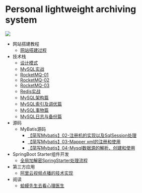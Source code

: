 # Personal lightweight archiving system
<img src="https://ghchart.rshah.org/xbhog" />

* 网站搭建教程
  * [网站搭建过程](/docBlog/网站搭建过程.md)
* 技术栈
  * [设计模式](/docBlog/技术学习/设计模式.md)
  * [MySQL实战](/docBlog/技术学习/MySQL实战/全局锁、表锁以及行锁.md)
  * [RocketMQ-01](/docBlog/技术学习/RocketMQ-01.md)
  * [RocketMQ-02](/docBlog/技术学习/RocketMQ-02.md)
  * [RocketMQ-03](/docBlog/技术学习/RocketMQ-03.md)
  * [Redis实战](/docBlog/技术学习/Redis实战篇.md)
  * [MySQL架构篇](/docBlog/MySQL高级篇/MySQL架构篇.md)
  * [MySQL索引及调优篇](/docBlog/MySQL高级篇/MySQL索引及调优篇.md)
  * [MySQL事物篇](/docBlog/MySQL高级篇/MySQL事物篇.md)
  * [MySQL日志与备份篇](/docBlog/MySQL高级篇/MySQL日志与备份篇.md)
* 源码
  * MyBatis源码
    * [【简写Mybatis】02-注册机的实现以及SqlSession处理](/docBlog/技术学习/MyBatis源码/【简写Mybatis】02-注册机的实现以及SqlSession处理.md)
    * [【简写Mybatis】03-Mapper xml的注册和使用](/docBlog/技术学习/MyBatis源码/【简写Mybatis】03-Mapper%20xml的注册和使用.md)
    * [【简写Mybatis】04-Mysql数据源的解析、创建和使用](/docBlog/技术学习/MyBatis源码/【简写Mybatis】04-Mysql数据源的解析、创建和使用.md)
* SpringBoot Starter组件开发
  * [全局加解密SpringStarter处理流程](/docBlog/技术学习/SpringBoot组件开发/全局加解密SpringStarter处理流程.md)
* 第三方应用
  * [阿里云视频点播的技术实现](/docBlog/毕业设计/阿里云视频点播的技术实现.md)
* 阅读
  * [蛤蟆先生去看心理医生](/docBlog/非技术书籍阅读/蛤蟆先生去看心理医生.md)

[//]: # (* 算法思路汇总)

[//]: # ()
[//]: # (  * [lc450]&#40;/docBlog/算法思路汇总/lc450.md&#41; )

[//]: # ()
[//]: # (  * [lc236]&#40;/docBlog/算法思路汇总/lc236.md&#41; )

[//]: # ()
[//]: # (  * [lc77]&#40;/docBlog/算法思路汇总/lc77.md&#41; )

[//]: # ()
[//]: # (  * [lc17]&#40;/docBlog/算法思路汇总/lc17.md&#41; )

[//]: # ()
[//]: # (  * [lc39]&#40;/docBlog/算法思路汇总/lc39.md&#41; )

[//]: # ()
[//]: # (  * [lc236]&#40;/docBlog/算法思路汇总/lc236.md&#41; )

[//]: # ()
[//]: # (  * [lc450]&#40;/docBlog/算法思路汇总/lc450.md&#41; )

[//]: # ()
[//]: # (  * [回溯常用问题]&#40;/docBlog/算法思路汇总/回溯常用问题.md&#41; )

[//]: # ()
[//]: # (  * [回溯算法规则和模板]&#40;/docBlog/算法思路汇总/回溯算法规则和模板.md&#41; )

[//]: # (  )
[//]: # (* 八股记忆)

[//]: # ()
[//]: # (  * [2021.10.28]&#40;/docBlog/面试准备/八股记忆/2021.10.28&#41;)

[//]: # ()
[//]: # (  * [2021.10.31]&#40;/docBlog/面试准备/八股记忆/2021.10.31&#41;)

[//]: # ()
[//]: # (  * [2022.1.18]&#40;/docBlog/面试准备/八股记忆/2022.1.18&#41;)

[//]: # (  * [数据库八股]&#40;/docBlog/面试准备/八股记忆/数据库记忆.md&#41;)

[//]: # (  * [并发基础]&#40;/docBlog/面试准备/八股记忆/并发基础.md&#41;)

[//]: # (  * [并发基础2]&#40;/docBlog/面试准备/八股记忆/并发基础2.md&#41;)

[//]: # (  * [并发基础3]&#40;/docBlog/面试准备/八股记忆/并发基础3.md&#41;)

[//]: # (  * [DEMO]&#40;/docBlog/面试准备/八股记忆/并发基础3.md&#41;)